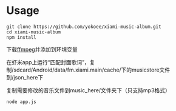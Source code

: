 # Usage    

```
git clone https://github.com/yokoee/xiami-music-album.git
cd xiami-music-album
npm install
```
下载[ffmpeg](https://www.ffmpeg.org/download.html)并添加到环境变量   


在虾米app上运行“匹配封面歌词”，复制/sdcard/Android/data/fm.xiami.main/cache/下的musicstore文件到/json_here下    

复制需要修改的音乐文件到music_here/文件夹下（只支持mp3格式）    

```
node app.js
```